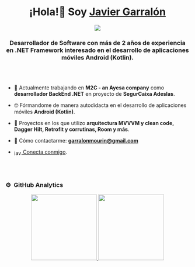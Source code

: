 <div align="center">
<h1 align="center">¡Hola!👋 Soy <a href="https://www.linkedin.com/in/javier-garralon-mourin/">Javier Garralón</a></h1>
<img src="https://i.imgur.com/0h8hWIB.png">
<h3>Desarrollador de Software con más de 2 años de experiencia en .NET Framework interesado en el desarrollo de aplicaciones móviles Android (Kotlin).</h3>
</div>

<br/>
<br/>

- 🔭 Actualmente trabajando en **M2C - an Ayesa company** como **desarrollador BackEnd .NET** en proyecto de **SegurCaixa Adeslas**.

- 🤓 Fórmandome de manera autodidacta en el desarrollo de aplicaciones móviles  **Android (Kotlin)**.

- 📱 Proyectos en los que utilizo **arquitectura MVVVM y clean code, Dagger Hilt, Retrofit y corrutinas, Room y más**.

- 📧 Cómo contactarme: **garralonmourin@gmail.com**

- <a href="https://www.linkedin.com/in/javier-garralon-mourin" target="blank"><img align="center" src="https://raw.githubusercontent.com/rahuldkjain/github-profile-readme-generator/master/src/images/icons/Social/linked-in-alt.svg" alt="javiergarralon" height="15" width="20"/>&nbsp;<a href="https://www.linkedin.com/in/javier-garralon-mourin" target="blank">Conecta conmigo</a>.


  <br/>
  <br/>

### ⚙️ &nbsp;GitHub Analytics

<p align="center">
<a href="https://github.com/javiergarralon">
  <img height="180em" src="https://github-readme-stats-eight-theta.vercel.app/api?username=javiergarralon&show_icons=true&theme=algolia&include_all_commits=true&count_private=true"/>
  <img height="180em" src="https://github-readme-stats-eight-theta.vercel.app/api/top-langs/?username=javiergarralon&layout=compact&langs_count=8&theme=algolia"/>
</a>
</p>

